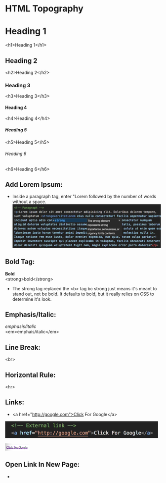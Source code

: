 # HTML Topography  
<h1>Heading 1</h1>  

\<h1>Heading 1\</h1>
<h2>Heading 2</h2>    

\<h2>Heading 2\</h2>  

<h3>Heading 3</h3>  

\<h3>Heading 3\</h3>  

<h4>Heading 4</h4>  

\<h4>Heading 4\</h4>  

<h5>Heading 5</h5>  

\<h5>Heading 5\</h5>  

<h6>Heading 6</h6>  

\<h6>Heading 6\</h6>  

## Add Lorem Ipsum:  
* Inside a paragraph tag, enter "Lorem followed by the number of words without a space.
![](Images/2020-01-30-12-02-41.png)  

## Bold Tag:  
<strong> Bold </strong>  
\<strong>bold\</strong>  

*  The strong tag replaced the \<b> tag bc strong just means it's meant to stand out, not be bold. It defaults to bold, but it really relies on CSS to determine it's look.

## Emphasis/Italic:  
<em>emphasis/italic</em>  
\<em>emphais/italic\</em>  

## Line Break:  
\<br>  

## Horizontal Rule:  
\<hr>  


## Links:  
* \<a href="http://google.com">Click For Google\</a>  

![](Images/2020-01-30-12-48-50.png)  

![](Images/2020-01-30-12-49-47.png)  

## Open Link In New Page:  
* 



